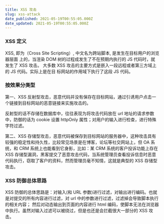 ```yaml
---
title: XSS 攻击
slug: xss-attack
date_published: 2021-05-19T00:55:05.000Z
date_updated: 2021-05-19T00:55:05.000Z
---
```


### XSS 定义

XSS, 即为（Cross Site Scripting）, 中文名为跨站脚本, 是发生在目标用户的浏览器层面
上的，当渲染 DOM 树的过程成发生了不在预期内执行的 JS 代码时，就发生了 XSS 攻击。
大多数 XSS 攻击的主要方式是嵌入一段远程或者第三方域上的 JS 代码。实际上是在目
标网站的作用域下执行了这段 JS 代码。

### 按效果分类型

第一、XSS 反射型攻击，恶意代码并没有保存在目标网站，通过引诱用户点击一个链接到目标网站的恶意链接来实施攻击的。

反射型的话不存储在数据库中，往往表现为将攻击代码放在 url 地址的请求参数中，防御的话为
cookie 设置 httpOnly 属性；对用户的输入进行检查，进行特殊字符过滤。

第二、XSS 存储型攻击，恶意代码被保存到目标网站的服务器中，这种攻击具有较强的稳定性和持久性，比较常见场景是在博客，论坛等社交网站上，但 OA 系统，和 CRM 系统上也能看到它身影，比如：某 CRM 系统的客户投诉功能上存在 XSS 存储型漏洞，黑客提交了恶意攻击代码，当系统管理员查看投诉信息时恶意代码执行，窃取了客户的资料，然而管理员毫不知情，这就是典型的 XSS 存储型攻击。

### XSS 防御总体思路

XSS 防御的总体思路是：对输入(和 URL 参数)进行过滤，对输出进行编码。也就是对提交的所有内容进行过滤，对 url 中的参数进行过滤，过滤掉会导致脚本执行的相关内容；
然后对动态输出到页面的内容进行 html 编码，使脚本无法在浏览器中执行。虽然对输入过滤可以被绕过，但是也还是会拦截很大一部分的 XSS 攻击。
